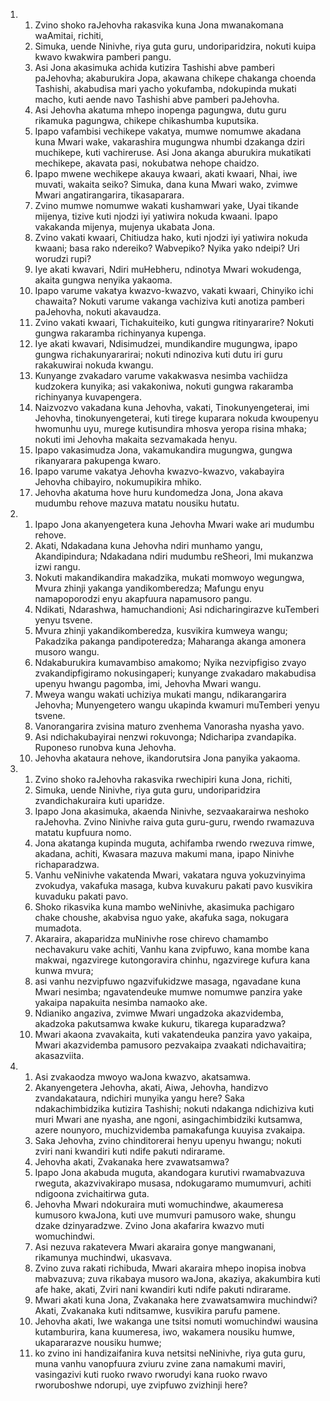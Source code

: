 <ol>
  <li>
    <ol>
      <li>Zvino shoko raJehovha rakasvika kuna Jona mwanakomana waAmitai, richiti,</li>
      <li>Simuka, uende Ninivhe, riya guta guru, undoriparidzira, nokuti kuipa kwavo kwakwira pamberi pangu.</li>
      <li>Asi Jona akasimuka achida kutizira Tashishi abve pamberi paJehovha; akaburukira Jopa, akawana chikepe chakanga choenda Tashishi, akabudisa mari yacho yokufamba, ndokupinda mukati macho, kuti aende navo Tashishi abve pamberi paJehovha.</li>
      <li>Asi Jehovha akatuma mhepo inopenga pagungwa, dutu guru rikamuka pagungwa, chikepe chikashumba kuputsika.</li>
      <li>Ipapo vafambisi vechikepe vakatya, mumwe nomumwe akadana kuna Mwari wake, vakarashira mugungwa nhumbi dzakanga dziri muchikepe, kuti vachireruse. Asi Jona akanga aburukira mukatikati mechikepe, akavata pasi, nokubatwa nehope chaidzo.</li>
      <li>Ipapo mwene wechikepe akauya kwaari, akati kwaari, Nhai, iwe muvati, wakaita seiko? Simuka, dana kuna Mwari wako, zvimwe Mwari angatirangarira, tikasaparara.</li>
      <li>Zvino mumwe nomumwe wakati kushamwari yake, Uyai tikande mijenya, tizive kuti njodzi iyi yatiwira nokuda kwaani. Ipapo vakakanda mijenya, mujenya ukabata Jona.</li>
      <li>Zvino vakati kwaari, Chitiudza hako, kuti njodzi iyi yatiwira nokuda kwaani; basa rako ndereiko? Wabvepiko? Nyika yako ndeipi? Uri worudzi rupi?</li>
      <li>Iye akati kwavari, Ndiri muHebheru, ndinotya Mwari wokudenga, akaita gungwa nenyika yakaoma.</li>
      <li>Ipapo varume vakatya kwazvo-kwazvo, vakati kwaari, Chinyiko ichi chawaita? Nokuti varume vakanga vachiziva kuti anotiza pamberi paJehovha, nokuti akavaudza.</li>
      <li>Zvino vakati kwaari, Tichakuiteiko, kuti gungwa ritinyararire? Nokuti gungwa rakaramba richinyanya kupenga.</li>
      <li>Iye akati kwavari, Ndisimudzei, mundikandire mugungwa, ipapo gungwa richakunyararirai; nokuti ndinoziva kuti dutu iri guru rakakuwirai nokuda kwangu.</li>
      <li>Kunyange zvakadaro varume vakakwasva nesimba vachiidza kudzokera kunyika; asi vakakoniwa, nokuti gungwa rakaramba richinyanya kuvapengera.</li>
      <li>Naizvozvo vakadana kuna Jehovha, vakati, Tinokunyengeterai, imi Jehovha, tinokunyengeterai, kuti tirege kuparara nokuda kwoupenyu hwomunhu uyu, murege kutisundira mhosva yeropa risina mhaka; nokuti imi Jehovha makaita sezvamakada henyu.</li>
      <li>Ipapo vakasimudza Jona, vakamukandira mugungwa, gungwa rikanyarara pakupenga kwaro.</li>
      <li>Ipapo varume vakatya Jehovha kwazvo-kwazvo, vakabayira Jehovha chibayiro, nokumupikira mhiko.</li>
      <li>Jehovha akatuma hove huru kundomedza Jona, Jona akava mudumbu rehove mazuva matatu nousiku hutatu.</li>
    </ol>
  </li>
  <li>
    <ol>
      <li>Ipapo Jona akanyengetera kuna Jehovha Mwari wake ari mudumbu rehove.</li>
      <li>Akati, Ndakadana kuna Jehovha ndiri munhamo yangu, Akandipindura; Ndakadana ndiri mudumbu reSheori, Imi mukanzwa izwi rangu.</li>
      <li>Nokuti makandikandira makadzika, mukati momwoyo wegungwa, Mvura zhinji yakanga yandikomberedza; Mafungu enyu namapoporodzi enyu akapfuura napamusoro pangu.</li>
      <li>Ndikati, Ndarashwa, hamuchandioni; Asi ndicharingirazve kuTemberi yenyu tsvene.</li>
      <li>Mvura zhinji yakandikomberedza, kusvikira kumweya wangu; Pakadzika pakanga pandipoteredza; Maharanga akanga amonera musoro wangu.</li>
      <li>Ndakaburukira kumavambiso amakomo; Nyika nezvipfigiso zvayo zvakandipfigiramo nokusingaperi; kunyange zvakadaro makabudisa upenyu hwangu pagomba, imi, Jehovha Mwari wangu.</li>
      <li>Mweya wangu wakati uchiziya mukati mangu, ndikarangarira Jehovha; Munyengetero wangu ukapinda kwamuri muTemberi yenyu tsvene.</li>
      <li>Vanorangarira zvisina maturo zvenhema Vanorasha nyasha yavo.</li>
      <li>Asi ndichakubayirai nenzwi rokuvonga; Ndicharipa zvandapika. Ruponeso runobva kuna Jehovha.</li>
      <li>Jehovha akataura nehove, ikandorutsira Jona panyika yakaoma.</li>
    </ol>
  </li>
  <li>
    <ol>
      <li>Zvino shoko raJehovha rakasvika rwechipiri kuna Jona, richiti,</li>
      <li>Simuka, uende Ninivhe, riya guta guru, undoriparidzira zvandichakuraira kuti uparidze.</li>
      <li>Ipapo Jona akasimuka, akaenda Ninivhe, sezvaakarairwa neshoko raJehovha. Zvino Ninivhe raiva guta guru-guru, rwendo rwamazuva matatu kupfuura nomo.</li>
      <li>Jona akatanga kupinda muguta, achifamba rwendo rwezuva rimwe, akadana, achiti, Kwasara mazuva makumi mana, ipapo Ninivhe richaparadzwa.</li>
      <li>Vanhu veNinivhe vakatenda Mwari, vakatara nguva yokuzvinyima zvokudya, vakafuka masaga, kubva kuvakuru pakati pavo kusvikira kuvaduku pakati pavo.</li>
      <li>Shoko rikasvika kuna mambo weNinivhe, akasimuka pachigaro chake choushe, akabvisa nguo yake, akafuka saga, nokugara mumadota.</li>
      <li>Akaraira, akaparidza muNinivhe rose chirevo chamambo nechavakuru vake achiti, Vanhu kana zvipfuwo, kana mombe kana makwai, ngazvirege kutongoravira chinhu, ngazvirege kufura kana kunwa mvura;</li>
      <li>asi vanhu nezvipfuwo ngazvifukidzwe masaga, ngavadane kuna Mwari nesimba; ngavatendeuke mumwe nomumwe panzira yake yakaipa napakuita nesimba namaoko ake.</li>
      <li>Ndianiko angaziva, zvimwe Mwari ungadzoka akazvidemba, akadzoka pakutsamwa kwake kukuru, tikarega kuparadzwa?</li>
      <li>Mwari akaona zvavakaita, kuti vakatendeuka panzira yavo yakaipa, Mwari akazvidemba pamusoro pezvakaipa zvaakati ndichavaitira; akasazviita.</li>
    </ol>
  </li>
  <li>
    <ol>
      <li>Asi zvakaodza mwoyo waJona kwazvo, akatsamwa.</li>
      <li>Akanyengetera Jehovha, akati, Aiwa, Jehovha, handizvo zvandakataura, ndichiri munyika yangu here? Saka ndakachimbidzika kutizira Tashishi; nokuti ndakanga ndichiziva kuti muri Mwari ane nyasha, ane ngoni, asingachimbidziki kutsamwa, azere nounyoro, muchizvidemba pamakafunga kuuyisa zvakaipa.</li>
      <li>Saka Jehovha, zvino chinditorerai henyu upenyu hwangu; nokuti zviri nani kwandiri kuti ndife pakuti ndirarame.</li>
      <li>Jehovha akati, Zvakanaka here zvawatsamwa?</li>
      <li>Ipapo Jona akabuda muguta, akandogara kurutivi rwamabvazuva rweguta, akazvivakirapo musasa, ndokugaramo mumumvuri, achiti ndigoona zvichaitirwa guta.</li>
      <li>Jehovha Mwari ndokuraira muti womuchindwe, akaumeresa kumusoro kwaJona, kuti uve mumvuri pamusoro wake, shungu dzake dzinyaradzwe. Zvino Jona akafarira kwazvo muti womuchindwi.</li>
      <li>Asi nezuva rakatevera Mwari akaraira gonye mangwanani, rikamunya muchindwi, ukasvava.</li>
      <li>Zvino zuva rakati richibuda, Mwari akaraira mhepo inopisa inobva mabvazuva; zuva rikabaya musoro waJona, akaziya, akakumbira kuti afe hake, akati, Zviri nani kwandiri kuti ndife pakuti ndirarame.</li>
      <li>Mwari akati kuna Jona, Zvakanaka here zvawatsamwira muchindwi? Akati, Zvakanaka kuti nditsamwe, kusvikira parufu pamene.</li>
      <li>Jehovha akati, Iwe wakanga une tsitsi nomuti womuchindwi wausina kutamburira, kana kuumeresa, iwo, wakamera nousiku humwe, ukapararazve nousiku humwe;</li>
      <li>ko zvino ini handizaifanira kuva netsitsi neNinivhe, riya guta guru, muna vanhu vanopfuura zviuru zvine zana namakumi maviri, vasingazivi kuti ruoko rwavo rworudyi kana ruoko rwavo rworuboshwe ndorupi, uye zvipfuwo zvizhinji here?</li>
    </ol>
  </li>
</ol>